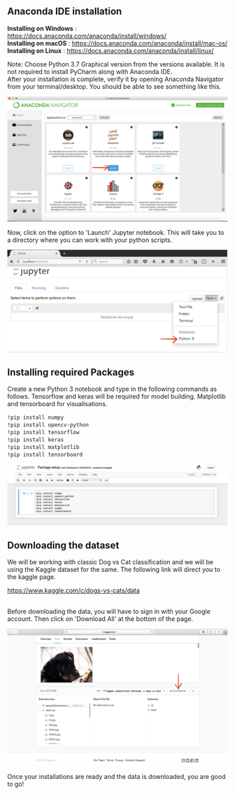## Anaconda IDE installation

**Installing on Windows** : https://docs.anaconda.com/anaconda/install/windows/ <br>
**Installing on macOS** : https://docs.anaconda.com/anaconda/install/mac-os/ <br>
**Installing on Linux** : https://docs.anaconda.com/anaconda/install/linux/ <br>

<p>Note: Choose Python 3.7 Graphical version from the versions available. It is not required to install PyCharm along with Anaconda IDE.<br>After your installation is complete, verify it by opening Anaconda Navigator from your terminal/desktop. You should be able to see something like this.</p>

![img](img1.png)

<p>Now, click on the option to 'Launch' Jupyter notebook. This will take you to a directory where you can work with your python scripts.</p>

![img](img2.png)

## Installing required Packages

<p>Create a new Python 3 notebook and type in the following commands as follows. Tensorflow and keras will be required for model building. Matplotlib and tensorboard for visualisations.</p>

```sh
!pip install numpy
!pip install opencv-python
!pip install tensorflow
!pip install keras
!pip install matplotlib
!pip install tensorboard
```
![img](img3.png)

## Downloading the dataset

<p> We will be working with classic Dog vs Cat classification and we will be using the Kaggle dataset for the same. The following link will direct you to the kaggle page.<br></p>

https://www.kaggle.com/c/dogs-vs-cats/data<br><br>

<p>Before downloading the data, you will have to sign in with your Google account. Then click on 'Download All' at the bottom of the page.</p>

![img](img4.png)

<p>Once your installations are ready and the data is downloaded, you are good to go!</p>



